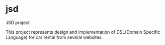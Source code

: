 # jsd
JSD project

This project represents design and implementation of DSL(Domain Specific Language) for car rental from several websites. 

